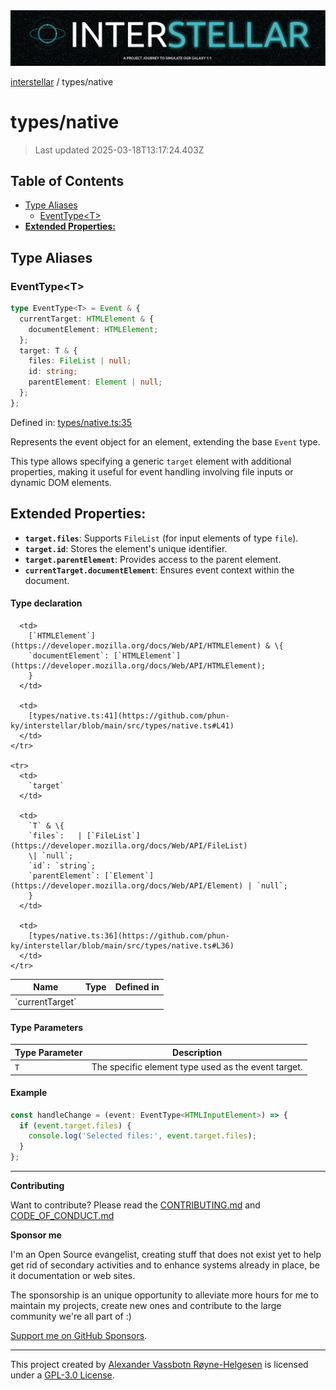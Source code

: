 <div>
  <img alt="SPECCER logo" src="https://raw.githubusercontent.com/phun-ky/interstellar/main/public/interstellar-header.png" style="max-height:120px;" />
</div>

[interstellar](../README.md) / types/native

# types/native

> Last updated 2025-03-18T13:17:24.403Z

## Table of Contents

- [Type Aliases](#type-aliases)
  - [EventType\<T>](#eventtypet)
- [**Extended Properties:**](#extended-properties)

## Type Aliases

### EventType\<T>

```ts
type EventType<T> = Event & {
  currentTarget: HTMLElement & {
    documentElement: HTMLElement;
  };
  target: T & {
    files: FileList | null;
    id: string;
    parentElement: Element | null;
  };
};
```

Defined in:
[types/native.ts:35](https://github.com/phun-ky/interstellar/blob/main/src/types/native.ts#L35)

Represents the event object for an element, extending the base `Event` type.

This type allows specifying a generic `target` element with additional
properties, making it useful for event handling involving file inputs or dynamic
DOM elements.

## **Extended Properties:**

- **`target.files`**: Supports `FileList` (for input elements of type `file`).
- **`target.id`**: Stores the element's unique identifier.
- **`target.parentElement`**: Provides access to the parent element.
- **`currentTarget.documentElement`**: Ensures event context within the
  document.

#### Type declaration

<table>
  <thead>
    <tr>
      <th>Name</th>
      <th>Type</th>
      <th>Defined in</th>
    </tr>
  </thead>

  <tbody>
    <tr>
      <td>
        `currentTarget`
      </td>

      <td>
        [`HTMLElement`](https://developer.mozilla.org/docs/Web/API/HTMLElement) & \{
        `documentElement`: [`HTMLElement`](https://developer.mozilla.org/docs/Web/API/HTMLElement);
        }
      </td>

      <td>
        [types/native.ts:41](https://github.com/phun-ky/interstellar/blob/main/src/types/native.ts#L41)
      </td>
    </tr>

    <tr>
      <td>
        `target`
      </td>

      <td>
        `T` & \{
        `files`:   | [`FileList`](https://developer.mozilla.org/docs/Web/API/FileList)
        \| `null`;
        `id`: `string`;
        `parentElement`: [`Element`](https://developer.mozilla.org/docs/Web/API/Element) | `null`;
        }
      </td>

      <td>
        [types/native.ts:36](https://github.com/phun-ky/interstellar/blob/main/src/types/native.ts#L36)
      </td>
    </tr>

  </tbody>
</table>

#### Type Parameters

| Type Parameter | Description                                         |
| -------------- | --------------------------------------------------- |
| `T`            | The specific element type used as the event target. |

#### Example

```ts
const handleChange = (event: EventType<HTMLInputElement>) => {
  if (event.target.files) {
    console.log('Selected files:', event.target.files);
  }
};
```

---

**Contributing**

Want to contribute? Please read the
[CONTRIBUTING.md](https://github.com/phun-ky/interstellar/blob/main/CONTRIBUTING.md)
and
[CODE_OF_CONDUCT.md](https://github.com/phun-ky/interstellar/blob/main/CODE_OF_CONDUCT.md)

**Sponsor me**

I'm an Open Source evangelist, creating stuff that does not exist yet to help
get rid of secondary activities and to enhance systems already in place, be it
documentation or web sites.

The sponsorship is an unique opportunity to alleviate more hours for me to
maintain my projects, create new ones and contribute to the large community
we're all part of :)

[Support me on GitHub Sponsors](https://github.com/sponsors/phun-ky).

---

This project created by [Alexander Vassbotn Røyne-Helgesen](http://phun-ky.net)
is licensed under a
[GPL-3.0 License](https://choosealicense.com/licenses/gpl-3.0/).

